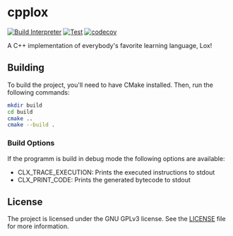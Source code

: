 # cpplox

[![Build Interpreter](https://github.com/FrederikTobner/cpp-lox/actions/workflows/build.yml/badge.svg)](https://github.com/FrederikTobner/cpp-lox/actions/workflows/build.yml)
[![Test](https://github.com/FrederikTobner/cpp-lox/actions/workflows/test.yml/badge.svg)](https://github.com/FrederikTobner/cpp-lox/actions/workflows/test.yml)
[![codecov](https://codecov.io/gh/FrederikTobner/cpp-lox/branch/main/graph/badge.svg?token=APJ1NXKOTG)](https://codecov.io/gh/FrederikTobner/cpp-lox)

A C++ implementation of everybody's favorite learning language, Lox!

## Building

To build the project, you'll need to have CMake installed. Then, run the following commands:

```bash
mkdir build
cd build
cmake ..
cmake --build .
```

### Build Options

If the programm is build in debug mode the following options are available:

* CLX_TRACE_EXECUTION: Prints the executed instructions to stdout
* CLX_PRINT_CODE: Prints the generated bytecode to stdout

## License

The project is licensed under the GNU GPLv3 license. See the [LICENSE](LICENSE) file for more information.

